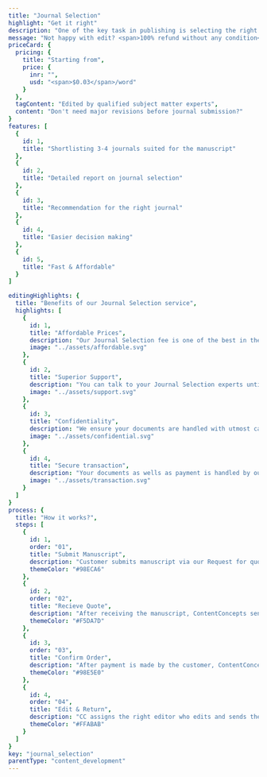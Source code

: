 ```yaml
---
title: "Journal Selection"
highlight: "Get it right"
description: "One of the key task in publishing is selecting the right journal for your paper. More often papers are rejected becuase the topic may not be relevant for the selected journal. Let our experts choose the right journal for your manuscript"
message: "Not happy with edit? <span>100% refund without any condition</span>"
priceCard: {
  pricing: {
    title: "Starting from",
    price: {
      inr: "",
      usd: "<span>$0.03</span>/word"
    }
  },
  tagContent: "Edited by qualified subject matter experts",
  content: "Don't need major revisions before journal submission?"
}
features: [
  {
    id: 1,
    title: "Shortlisting 3-4 journals suited for the manuscript"
  },
  {
    id: 2,
    title: "Detailed report on journal selection"
  },
  {
    id: 3,
    title: "Recommendation for the right journal"
  },
  {
    id: 4,
    title: "Easier decision making"
  },
  {
    id: 5,
    title: "Fast & Affordable"
  }
]

editingHighlights: {
  title: "Benefits of our Journal Selection service",
  highlights: [
    {
      id: 1,
      title: "Affordable Prices",
      description: "Our Journal Selection fee is one of the best in the industry for the level of quality work we offer from our trusted journal experts and manuscript editors.",
      image: "../assets/affordable.svg"
    },
    {
      id: 2,
      title: "Superior Support",
      description: "You can talk to your Journal Selection experts until you are satisfied with our service, get your queries answered via email or chat and send your manuscript after review for further check.",
      image: "../assets/support.svg"
    },
    {
      id: 3,
      title: "Confidentiality",
      description: "We ensure your documents are handled with utmost care. We can sign NDA if necessary.",
      image: "../assets/confidential.svg"
    },
    {
      id: 4,
      title: "Secure transaction",
      description: "Your documents as wells as payment is handled by our secure website which has passed the best level of security testing in the industry.",
      image: "../assets/transaction.svg"
    }
  ]
}
process: {
  title: "How it works?",
  steps: [
    {
      id: 1,
      order: "01",
      title: "Submit Manuscript",
      description: "Customer submits manuscript via our Request for quote page.",
      themeColor: "#98ECA6"
    },
    {
      id: 2,
      order: "02",
      title: "Recieve Quote",
      description: "After receiving the manuscript, ContentConcepts sends price quote.",
      themeColor: "#F5DA7D"
    },
    {
      id: 3,
      order: "03",
      title: "Confirm Order",
      description: "After payment is made by the customer, ContentConcepts sends confirmation of payment.",
      themeColor: "#98E5E0"
    },
    {
      id: 4,
      order: "04",
      title: "Edit & Return",
      description: "CC assigns the right editor who edits and sends the edited document back to the customer.",
      themeColor: "#FFABAB"
    }
  ]
}
key: "journal_selection"
parentType: "content_development"
---
```

